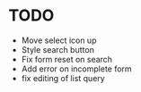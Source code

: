 # TODO
- Move select icon up
- Style search button
- Fix form reset on search
- Add error on incomplete form
- fix editing of list query